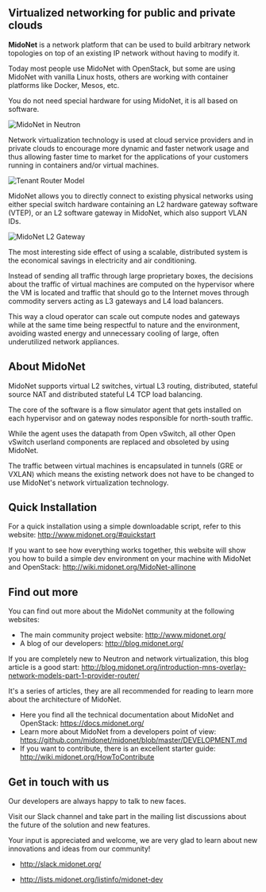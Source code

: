 
## Virtualized networking for public and private clouds

**MidoNet** is a network platform that can be used to build arbitrary network
topologies on top of an existing IP network without having to modify it.

Today most people use MidoNet with OpenStack, but some are using MidoNet with
vanilla Linux hosts, others are working with container platforms like Docker,
Mesos, etc.

You do not need special hardware for using MidoNet, it is all based on software.

![MidoNet in Neutron](http://blog.midonet.org/wp-content/uploads/2014/12/MidoNetNeutronOverlay.png "MidoNet in Neutron")

Network virtualization technology is used at cloud service providers and in
private clouds to encourage more dynamic and faster network usage and thus
allowing faster time to market for the applications of your customers running in
containers and/or virtual machines.

![Tenant Router Model](http://blog.midonet.org/wp-content/uploads/2014/12/MNProviderRouter.jpg "Tenant Router Model")

MidoNet allows you to directly connect to existing physical networks using
either special switch hardware containing an L2 hardware gateway software
(VTEP), or an L2 software gateway in MidoNet, which also support VLAN IDs.

![MidoNet L2 Gateway](http://blog.midonet.org/wp-content/uploads/2014/12/Blog-L2-Gateways-2.png "MidoNet L2 Gateway")

The most interesting side effect of using a scalable, distributed system is the
economical savings in electricity and air conditioning.

Instead of sending all traffic through large proprietary boxes, the decisions
about the traffic of virtual machines are computed on the hypervisor
where the VM is located and traffic that should go to the Internet moves through
commodity servers acting as L3 gateways and L4 load balancers.

This way a cloud operator can scale out compute nodes and gateways while at the
same time being respectful to nature and the environment, avoiding wasted energy
and unnecessary cooling of large, often underutilized network appliances.

## About MidoNet

MidoNet supports virtual L2 switches, virtual L3 routing, distributed, stateful
source NAT and distributed stateful L4 TCP load balancing.

The core of the software is a flow simulator agent that gets installed on each
hypervisor and on gateway nodes responsible for north-south traffic.

While the agent uses the datapath from Open vSwitch, all other Open vSwitch
userland components are replaced and obsoleted by using MidoNet.

The traffic between virtual machines is encapsulated in tunnels (GRE or VXLAN)
which means the existing network does not have to be changed to use MidoNet's
network virtualization technology.

## Quick Installation

For a quick installation using a simple downloadable script, refer to this
website:
http://www.midonet.org/#quickstart

If you want to see how everything works together, this website will show you
how to build a simple dev environment on your machine with MidoNet and
OpenStack:
http://wiki.midonet.org/MidoNet-allinone

## Find out more

You can find out more about the MidoNet community at the following websites:

* The main community project website: http://www.midonet.org/
* A blog of our developers: http://blog.midonet.org/

If you are completely new to Neutron and network virtualization, this blog
article is a good start:
http://blog.midonet.org/introduction-mns-overlay-network-models-part-1-provider-router/

It's a series of articles, they are all recommended for reading to learn more
about the architecture of MidoNet.

* Here you find all the technical documentation about MidoNet and OpenStack: https://docs.midonet.org/
* Learn more about MidoNet from a developers point of view: https://github.com/midonet/midonet/blob/master/DEVELOPMENT.md
* If you want to contribute, there is an excellent starter guide: http://wiki.midonet.org/HowToContribute

## Get in touch with us

Our developers are always happy to talk to new faces.

Visit our Slack channel and take part in the mailing list discussions about the
future of the solution and new features.

Your input is appreciated and welcome, we are very glad to learn about new
innovations and ideas from our community!

* http://slack.midonet.org/

* http://lists.midonet.org/listinfo/midonet-dev
